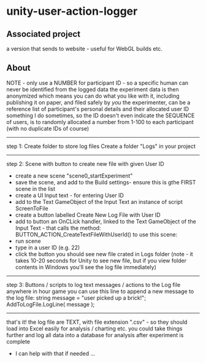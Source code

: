 # unity-user-action-logger

## Associated project

a version that sends to website - useful for WebGL builds etc.

## About

NOTE - only use a NUMBER for participant ID - so a specific human can never be identified from the logged data
the experiment data is then anonymized which means you can do what you like with it, including publishing it
on paper, and filed safely by _you_ the experimenter, can be a reference list of participant's personal details and their allocated user ID
something I do sometimes, so the ID doesn't even indicate the SEQUENCE of users, is to randomly allocated a number from 1-100 to each participant
(with no duplicate IDs of course)

--------
step 1: Create folder to store log files
Create a folder "Logs" in your project

--------
step 2: Scene with button to create new file with given User ID
- create a new scene "scene0_startExperiment"
- save the scene, and add to the Build settings- ensure this is gthe FIRST scene in the list
- create a UI Input text - for entering User ID
- add to the Text GameObject of the Input Text an instance of script ScreenToFile
- create a button labelled Create New Log File with User ID
- add to button an OnCLick handler, linked to the Text GameObject of the Input Text - that calls the method: BUTTON_ACTION_CreateTextFileWithUserId()
to use this scene:
- run scene
- type in a user ID (e.g. 22)
- click the button
you should see new file crated in Logs folder 
(note - it takes 10-20 seconds for Unity to see new file, but if you view folder contents in Windows you'll see the log file immediately)

--------
step 3: Buttons / scripts to log text messages / actions to the Log file
anywhere in hour game you can use this line to append a new message to the log file:
	string message = "user picked up a brick!";
	AddToLogFile.LogLine( message );
  
--------
that's it!
the log file are TEXT, with file extension ".csv" - so they should load into Excel easily for analysis / charting etc.
you could take things further and log all data into a database for analysis after experiment is complete
- I can help with that if needed ...
